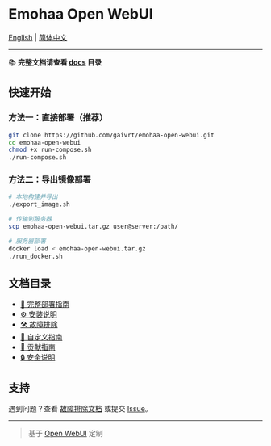 # Emohaa Open WebUI

[English](docs/README.md) | [简体中文](docs/README.md)

---

📚 **完整文档请查看 [docs](./docs/) 目录**

## 快速开始

### 方法一：直接部署（推荐）
```bash
git clone https://github.com/gaivrt/emohaa-open-webui.git
cd emohaa-open-webui
chmod +x run-compose.sh
./run-compose.sh
```

### 方法二：导出镜像部署
```bash
# 本地构建并导出
./export_image.sh

# 传输到服务器
scp emohaa-open-webui.tar.gz user@server:/path/

# 服务器部署
docker load < emohaa-open-webui.tar.gz
./run_docker.sh
```

## 文档目录

- [📖 完整部署指南](./docs/DEPLOYMENT.md)
- [⚙️ 安装说明](./docs/INSTALLATION.md)
- [🛠️ 故障排除](./docs/TROUBLESHOOTING.md)
- [🔧 自定义指南](./docs/CUSTOMIZATION_CHECKLIST.md)
- [🤝 贡献指南](./docs/CONTRIBUTING.md)
- [🔒 安全说明](./docs/SECURITY.md)

## 支持

遇到问题？查看 [故障排除文档](./docs/TROUBLESHOOTING.md) 或提交 [Issue](https://github.com/gaivrt/emohaa-open-webui/issues)。

---

> 基于 [Open WebUI](https://github.com/open-webui/open-webui) 定制